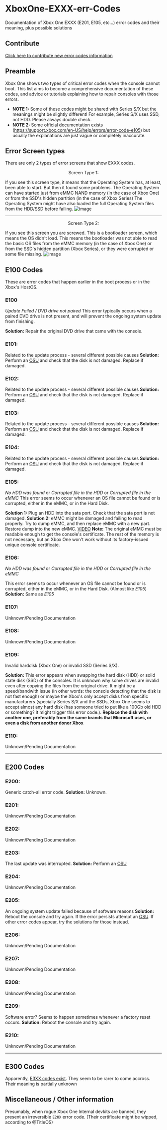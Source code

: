 # XboxOne-EXXX-err-Codes
Documentation of Xbox One EXXX (E201, E105, etc...) error codes and their meaning, plus possible solutions

## Contribute
[Click here to contribute new error codes information](https://github.com/TorusHyperV/XboxOne-E-err-Codes/issues/new)

## Preamble
Xbox One shows two types of critical error codes when the console cannot boot. This list aims to become a comprehensive documentation of these codes, and advice or tutorials explaining how to repair consoles with those errors. 
* **NOTE 1:** Some of these codes might be shared with Series S/X but the meanings might be slightly different! For example, Series S/X uses SSD, not HDD. Please always double check.
* **NOTE 2:** Some official documentation exists (https://support.xbox.com/en-US/help/errors/error-code-e105) but usually the explanations are just vague or completely inaccurate. 

## Error Screen types
There are only 2 types of error screens that show EXXX codes.

<p align="center">
Screen Type 1:
</p>

If you see this screen type, it means that the Operating System has, at least, been able to start. But then it found some problems.
The Operating System can have started just from eMMC NAND memory (in the case of Xbox One) or from the SSD's hidden partition (in the case of Xbox Series)
The Operating System might have also loaded the full Operating System files from the HDD/SSD before failing.
![image](https://github.com/TorusHyperV/XboxOne-E-err-Codes/assets/100166926/5d67c9db-cf28-42af-95d9-0c7ad63fff18)

---

<p align="center">
Screen Type 2:
</p>

If you see this screen you are screwed. This is a bootloader screen, which means the OS didn't load. This means the bootloader was not able to read the basic OS files from the eMMC memory (in the case of Xbox One) or from the SSD's hidden partition (Xbox Series), or they were corrupted or some file missing.
![image](https://github.com/TorusHyperV/XboxOne-E-err-Codes/assets/100166926/b4b2684b-9c0f-4df0-b4d3-9fdb81fa34fb)

## E100 Codes
These are error codes that happen earlier in the boot process or in the Xbox's HostOS.

### E100
_Update Failed / DVD drive not paired_
This error typically occurs when a paired DVD drive is not present, and will prevent the ongoing system update from finishing.

**Solution:** Repair the original DVD drive that came with the console.

### E101:
Related to the update process - several different possible causes
**Solution:** Perform an [OSU](https://support.xbox.com/en-US/help/hardware-network/console/offline-system-update) and check that the disk is not damaged. Replace if damaged.

### E102:
Related to the update process - several different possible causes
**Solution:** Perform an [OSU](https://support.xbox.com/en-US/help/hardware-network/console/offline-system-update) and check that the disk is not damaged. Replace if damaged.

### E103:
Related to the update process - several different possible causes
**Solution:** Perform an [OSU](https://support.xbox.com/en-US/help/hardware-network/console/offline-system-update) and check that the disk is not damaged. Replace if damaged.

### E104:
Related to the update process - several different possible causes
**Solution:** Perform an [OSU](https://support.xbox.com/en-US/help/hardware-network/console/offline-system-update) and check that the disk is not damaged. Replace if damaged.

### E105:
_No HDD was found_ or _Corrupted file in the HDD_ or _Corrupted file in the eMMC_
This error seems to occur whenever an OS file cannot be found or is corrupted, either in the eMMC, or in the Hard Disk.

**Solution 1:** Plug an HDD into the sata port. Check that the sata port is not damaged.
**Solution 2:** eMMC might be damaged and failing to read properly. Try to dump eMMC, and then replace eMMC with a new part. Restore dump into the new eMMC. [VIDEO](https://www.youtube.com/watch?v=XJVitvPhe_M)
**Note:** The original eMMC must be readable enough to get the console's certificate. The rest of the memory is not necessary, but an Xbox One won't work without its factory-issued unique console certificate.

### E106:
_No HDD was found_ or _Corrupted file in the HDD_ or _Corrupted file in the eMMC_

This error seems to occur whenever an OS file cannot be found or is corrupted, either in the eMMC, or in the Hard Disk. (Almost like _E105_)
**Solution:** Same as _E105_


### E107:
Unknown/Pending Documentation

### E108:
Unknown/Pending Documentation

### E109:
Invalid harddisk (Xbox One) or invalid SSD (Series S/X).

**Solution:** This error appears when swapping the hard disk (HDD) or solid state disk (SSD) of the consoles. It is unknown why some drives are invalid even after copying the files from the original drive. It might be a speed/bandwith issue (in other words: the console detecting that the disk is not fast enough) or maybe the Xbox's only accept disks from specific manufacturers (specially Series S/X and the SSDs, Xbox One seems to accept almost any hard disk (has someone tried to put like a 100Gb old HDD or something? It might trigger this error code.). **Replace the disk with another one, preferably from the same brands that Microsoft uses, or even a disk from another donor Xbox**

### E110:
Unknown/Pending Documentation

---

## E200 Codes

### E200:
Generic catch-all error code.
**Solution:** Unknown.

### E201:
Unknown/Pending Documentation

### E202:
Unknown/Pending Documentation

### E203:
The last update was interrupted.
**Solution:** Perform an [OSU](https://support.xbox.com/en-US/help/hardware-network/console/offline-system-update)

### E204:
Unknown/Pending Documentation

### E205:
An ongoing system update failed because of software reasons
**Solution:** Reboot the console and try again. If the error persists attempt an [OSU](https://support.xbox.com/en-US/help/hardware-network/console/offline-system-update). If other error codes appear, try the solutions for those instead.

### E206:
Unknown/Pending Documentation

### E207:
Unknown/Pending Documentation

### E208: 
Unknown/Pending Documentation

### E209:
Software error? Seems to happen sometimes whenever a factory reset occurs.
**Solution:** Reboot the console and try again.

### E210: 
Unknown/Pending Documentation

---

## E300 Codes
Apparently, [E3XX codes exist](https://answers.microsoft.com/en-us/xbox/forum/all/error-code-e302/a0750089-2c16-402a-8101-1feab59671ad). They seem to be rarer to come accross. Their meaning is partially unknown


## Miscellaneous / Other information
Presumably, when rogue Xbox One Internal devkits are banned, they present an irreversible `E20X` error code. (Their certificate might be wipped, according to @TitleOS)
